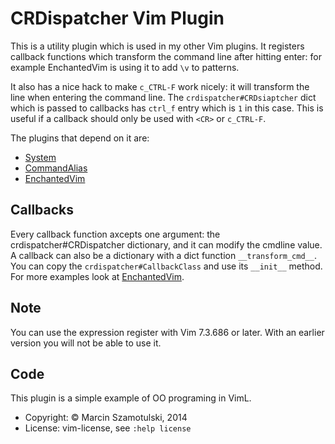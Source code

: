 # CRDispatcher Vim Plugin
This is a utility plugin which is used in my other Vim plugins.  It registers callback functions which transform the command line after hitting
enter: for example EnchantedVim is using it to add `\v` to patterns.

It also has a nice hack to make `c_CTRL-F` work nicely: it will transform
the line when entering the command line.  The `crdispatcher#CRDsiaptcher` dict
which is passed to callbacks has `ctrl_f` entry which is `1` in this case.
This is useful if a callback should only be used with `<CR>` or `c_CTRL-F`.

The plugins that depend on it are:
* [System](https://github.com/coot/System)
* [CommandAlias](https://www.github.com/coot/cmdalias_vim)
* [EnchantedVim](https://github.com/coot/EnchantedVim)

## Callbacks
Every callback function axcepts one argument: the crdispatcher#CRDispatcher
dictionary, and it can modify the cmdline value.  A callback can also be
a dictionary with a dict function `__transform_cmd__`.   You can copy the
`crdispatcher#CallbackClass` and use its `__init__` method.  For more
examples look at [EnchantedVim](https://github.com/coot/EnchantedVim). 


## Note
You can use the expression register with Vim 7.3.686 or later.  With an
earlier version you will not be able to use it.

## Code
This plugin is a simple example of OO programing in VimL.

* Copyright: © Marcin Szamotulski, 2014
* License: vim-license, see `:help license`
